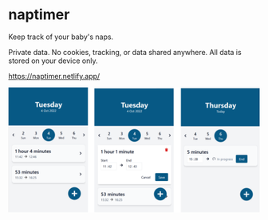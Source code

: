 # naptimer

Keep track of your baby's naps. 

Private data. No cookies, tracking, or data shared anywhere. All data is stored on your device only.

https://naptimer.netlify.app/

![Three screenshots of the app, showing a list of naps with start time, end time, and editable functionality.](/docs/screenshots.png "Screenshots of app")
